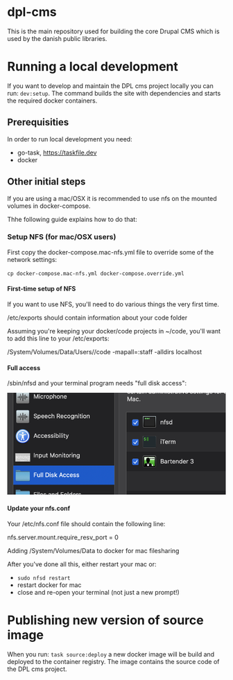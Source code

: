 # dpl-cms
This is the main repository used for building the core Drupal CMS which is used by the danish public libraries.

# Running a local development
If you want to develop and maintain the DPL cms project locally you can run: `dev:setup`.
The command builds the site with dependencies and starts the required docker containers.

## Prerequisities
In order to run local development you need:
* go-task, https://taskfile.dev
* docker

## Other initial steps

If you are using a mac/OSX it is recommended to use nfs on the mounted volumes in docker-compose.

Thhe following guide explains how to do that:

### Setup NFS (for mac/OSX users)

First copy the docker-compose.mac-nfs.yml file to override some of the network settings:

`cp docker-compose.mac-nfs.yml docker-compose.override.yml`

#### First-time setup of NFS

If you want to use NFS, you'll need to do various things the very first time.

/etc/exports should contain information about your code folder

Assuming you're keeping your docker/code projects in ~/code, you'll want to add this line to your /etc/exports:

/System/Volumes/Data/Users/<USERNAME>/code -mapall=<USERNAME>:staff -alldirs localhost

#### Full access

/sbin/nfsd and your terminal program needs "full disk access":

![](documentation/images/nftd.png)

#### Update your nfs.conf

Your /etc/nfs.conf file should contain the following line:

nfs.server.mount.require_resv_port = 0

Adding /System/Volumes/Data to docker for mac filesharing

After you've done all this, either restart your mac or:

* `sudo nfsd restart`
* restart docker for mac
* close and re-open your terminal (not just a new prompt!)

# Publishing new version of source image
When you run: `task source:deploy` a new docker image will be build and deployed to the container registry.
The image contains the source code of the DPL cms project.
